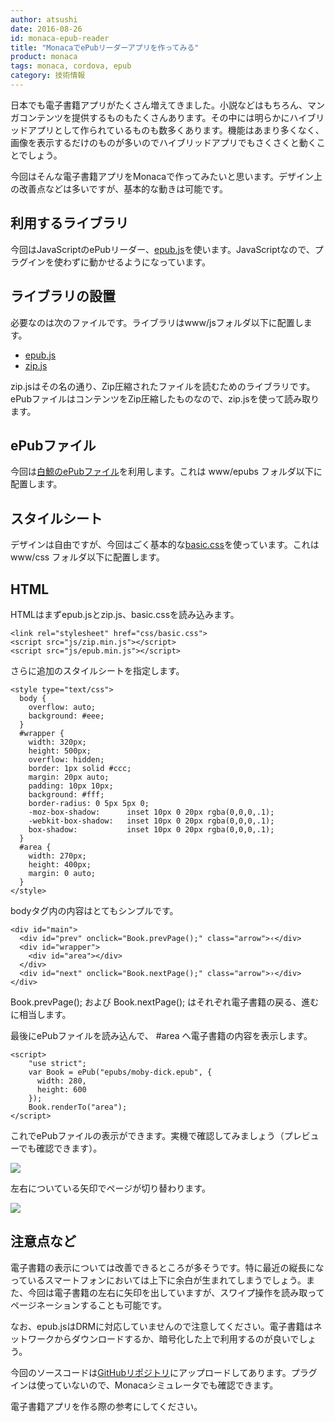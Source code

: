 ```yaml
---
author: atsushi
date: 2016-08-26
id: monaca-epub-reader
title: "MonacaでePubリーダーアプリを作ってみる"
product: monaca
tags: monaca, cordova, epub
category: 技術情報
---
```


日本でも電子書籍アプリがたくさん増えてきました。小説などはもちろん、マンガコンテンツを提供するものもたくさんあります。その中には明らかにハイブリッドアプリとして作られているものも数多くあります。機能はあまり多くなく、画像を表示するだけのものが多いのでハイブリッドアプリでもさくさくと動くことでしょう。

今回はそんな電子書籍アプリをMonacaで作ってみたいと思います。デザイン上の改善点などは多いですが、基本的な動きは可能です。

## 利用するライブラリ

今回はJavaScriptのePubリーダー、[epub.js](https://github.com/futurepress/epub.js)を使います。JavaScriptなので、プラグインを使わずに動かせるようになっています。

## ライブラリの設置

必要なのは次のファイルです。ライブラリはwww/jsフォルダ以下に配置します。

- [epub.js](https://github.com/futurepress/epub.js/blob/master/build/epub.min.js)
- [zip.js](https://github.com/futurepress/epub.js/blob/master/build/libs/zip.min.js)

zip.jsはその名の通り、Zip圧縮されたファイルを読むためのライブラリです。ePubファイルはコンテンツをZip圧縮したものなので、zip.jsを使って読み取ります。

## ePubファイル

今回は[白鯨のePubファイル](https://github.com/futurepress/books/blob/8d6c46ef23ca637d89e66b18b2146ccef93c1ac4/moby-dick.epub)を利用します。これは www/epubs フォルダ以下に配置します。

## スタイルシート

デザインは自由ですが、今回はごく基本的な[basic.css](https://github.com/futurepress/epub.js/blob/master/examples/basic.css)を使っています。これは www/css フォルダ以下に配置します。

## HTML

HTMLはまずepub.jsとzip.js、basic.cssを読み込みます。

```
<link rel="stylesheet" href="css/basic.css">
<script src="js/zip.min.js"></script>
<script src="js/epub.min.js"></script>
```


さらに追加のスタイルシートを指定します。

```
<style type="text/css">
  body {
    overflow: auto;
    background: #eee;
  }
  #wrapper {
    width: 320px;
    height: 500px;
    overflow: hidden;
    border: 1px solid #ccc;
    margin: 20px auto;
    padding: 10px 10px;
    background: #fff;
    border-radius: 0 5px 5px 0;
    -moz-box-shadow:      inset 10px 0 20px rgba(0,0,0,.1);
    -webkit-box-shadow:   inset 10px 0 20px rgba(0,0,0,.1);
    box-shadow:           inset 10px 0 20px rgba(0,0,0,.1);
  }
  #area {
    width: 270px;
    height: 400px;
    margin: 0 auto;
  }
</style>
```

bodyタグ内の内容はとてもシンプルです。

```
<div id="main">
  <div id="prev" onclick="Book.prevPage();" class="arrow">‹</div>
  <div id="wrapper">
    <div id="area"></div>
  </div>
  <div id="next" onclick="Book.nextPage();" class="arrow">›</div>
</div>
```

Book.prevPage(); および Book.nextPage(); はそれぞれ電子書籍の戻る、進むに相当します。

最後にePubファイルを読み込んで、 #area へ電子書籍の内容を表示します。

```
<script>
    "use strict";
    var Book = ePub("epubs/moby-dick.epub", {
      width: 280,
      height: 600
    });
    Book.renderTo("area");
</script>
```

これでePubファイルの表示ができます。実機で確認してみましょう（プレビューでも確認できます）。

![](/blog/content/images/2016/Aug/epubjs-1.png)

左右についている矢印でページが切り替わります。

![](/blog/content/images/2016/Aug/epubjs-2.png)

## 注意点など

電子書籍の表示については改善できるところが多そうです。特に最近の縦長になっているスマートフォンにおいては上下に余白が生まれてしまうでしょう。また、今回は電子書籍の左右に矢印を出していますが、スワイプ操作を読み取ってページネーションすることも可能です。

なお、epub.jsはDRMに対応していませんので注意してください。電子書籍はネットワークからダウンロードするか、暗号化した上で利用するのが良いでしょう。

今回のソースコードは[GitHubリポジトリ](https://github.com/moongift/monaca-epub-reader)にアップロードしてあります。プラグインは使っていないので、Monacaシミュレータでも確認できます。

電子書籍アプリを作る際の参考にしてください。
